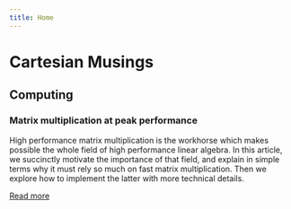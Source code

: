 ```yaml
---
title: Home
---
```


# Cartesian Musings

## Computing

### Matrix multiplication at peak performance

High performance matrix multiplication is the workhorse which makes possible the whole field of high performance linear algebra. In this article, we succinctly motivate the importance of that field, and explain in simple terms why it must rely so much on fast matrix multiplication. Then we explore how to implement the latter with more technical details.

[Read more](/en/fast-matrix-multiplication)